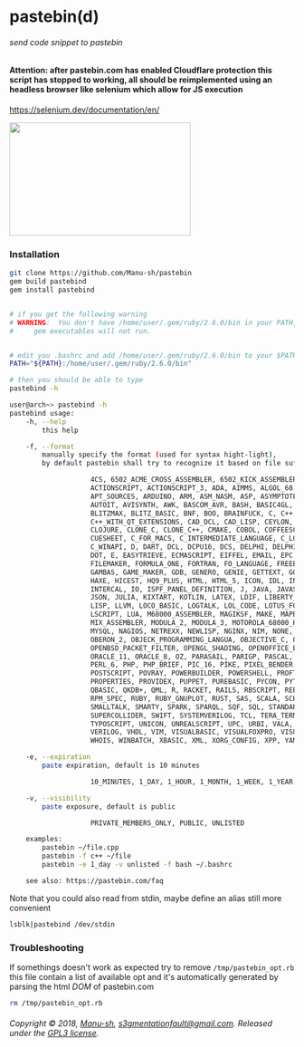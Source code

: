 # pastebin(d)
###### send code snippet to pastebin

#### Attention: after pastebin.com has enabled Cloudflare protection this script has stopped to working, all should be reimplemented using an headless browser like selenium which allow for JS execution

https://selenium.dev/documentation/en/

<a href="https://asciinema.org/a/BHRFvPUWv7rJKiysAZmMlrE2v?autoplay=1&t=00:10">
  <img src="https://asciinema.org/a/BHRFvPUWv7rJKiysAZmMlrE2v.png" width="320px" height="200px" alt="" />
</a>

### Installation
```bash
git clone https://github.com/Manu-sh/pastebin
gem build pastebind
gem install pastebind


# if you get the following warning
# WARNING:  You don't have /home/user/.gem/ruby/2.6.0/bin in your PATH,
#	  gem executables will not run.


# edit you .bashrc and add /home/user/.gem/ruby/2.6.0/bin to your $PATH
PATH="${PATH}:/home/user/.gem/ruby/2.6.0/bin"

# then you should be able to type
pastebind -h

user@arch~> pastebind -h
pastebind usage:
	-h, --help
		this help

	-f, --format
		manually specify the format (used for syntax hight-light),
		by default pastebin shall try to recognize it based on file suffix)

                    4CS, 6502_ACME_CROSS_ASSEMBLER, 6502_KICK_ASSEMBLER, 6502_TASM64TASS, ABAP,
                    ACTIONSCRIPT, ACTIONSCRIPT_3, ADA, AIMMS, ALGOL_68, APACHE_LOG, APPLESCRIPT,
                    APT_SOURCES, ARDUINO, ARM, ASM_NASM, ASP, ASYMPTOTE, AUTOCONF, AUTOHOTKEY,
                    AUTOIT, AVISYNTH, AWK, BASCOM_AVR, BASH, BASIC4GL, BATCH, BIBTEX, BLITZ3D,
                    BLITZMAX, BLITZ_BASIC, BNF, BOO, BRAINFUCK, C, C++, C++_WINAPI,
                    C++_WITH_QT_EXTENSIONS, CAD_DCL, CAD_LISP, CEYLON, CFDG, CHAISCRIPT, CHAPEL,
                    CLOJURE, CLONE_C, CLONE_C++, CMAKE, COBOL, COFFEESCRIPT, COLDFUSION, CSS,
                    CUESHEET, C_FOR_MACS, C_INTERMEDIATE_LANGUAGE, C_LOADRUNNER, C_SHARP,
                    C_WINAPI, D, DART, DCL, DCPU16, DCS, DELPHI, DELPHI_PRISM_OXYGENE, DIFF, DIV,
                    DOT, E, EASYTRIEVE, ECMASCRIPT, EIFFEL, EMAIL, EPC, ERLANG, EUPHORIA, FALCON,
                    FILEMAKER, FORMULA_ONE, FORTRAN, FO_LANGUAGE, FREEBASIC, FREESWITCH, F_SHARP,
                    GAMBAS, GAME_MAKER, GDB, GENERO, GENIE, GETTEXT, GO, GROOVY, GWBASIC, HASKELL,
                    HAXE, HICEST, HQ9_PLUS, HTML, HTML_5, ICON, IDL, INI_FILE, INNO_SCRIPT,
                    INTERCAL, IO, ISPF_PANEL_DEFINITION, J, JAVA, JAVASCRIPT, JAVA_5, JCL, JQUERY,
                    JSON, JULIA, KIXTART, KOTLIN, LATEX, LDIF, LIBERTY_BASIC, LINDEN_SCRIPTING,
                    LISP, LLVM, LOCO_BASIC, LOGTALK, LOL_CODE, LOTUS_FORMULAS, LOTUS_SCRIPT,
                    LSCRIPT, LUA, M68000_ASSEMBLER, MAGIKSF, MAKE, MAPBASIC, MATLAB, MIRC,
                    MIX_ASSEMBLER, MODULA_2, MODULA_3, MOTOROLA_68000_HISOFT_DEV, MPASM, MXML,
                    MYSQL, NAGIOS, NETREXX, NEWLISP, NGINX, NIM, NONE, NULLSOFT_INSTALLER,
                    OBERON_2, OBJECK_PROGRAMMING_LANGUA, OBJECTIVE_C, OCALM_BRIEF, OCAML, OCTAVE,
                    OPENBSD_PACKET_FILTER, OPENGL_SHADING, OPENOFFICE_BASIC, OPEN_OBJECT_REXX,
                    ORACLE_11, ORACLE_8, OZ, PARASAIL, PARIGP, PASCAL, PAWN, PCRE, PER, PERL,
                    PERL_6, PHP, PHP_BRIEF, PIC_16, PIKE, PIXEL_BENDER, PLI, PLSQL, POSTGRESQL,
                    POSTSCRIPT, POVRAY, POWERBUILDER, POWERSHELL, PROFTPD, PROGRESS, PROLOG,
                    PROPERTIES, PROVIDEX, PUPPET, PUREBASIC, PYCON, PYTHON, PYTHON_FOR_S60,
                    QBASIC, QKDB+, QML, R, RACKET, RAILS, RBSCRIPT, REBOL, REG, REXX, ROBOTS,
                    RPM_SPEC, RUBY, RUBY_GNUPLOT, RUST, SAS, SCALA, SCHEME, SCILAB, SCL, SDLBASIC,
                    SMALLTALK, SMARTY, SPARK, SPARQL, SQF, SQL, STANDARDML, STONESCRIPT,
                    SUPERCOLLIDER, SWIFT, SYSTEMVERILOG, TCL, TERA_TERM, THINBASIC, TSQL,
                    TYPOSCRIPT, UNICON, UNREALSCRIPT, UPC, URBI, VALA, VBNET, VBSCRIPT, VEDIT,
                    VERILOG, VHDL, VIM, VISUALBASIC, VISUALFOXPRO, VISUAL_PRO_LOG, WHITESPACE,
                    WHOIS, WINBATCH, XBASIC, XML, XORG_CONFIG, XPP, YAML, Z80_ASSEMBLER, ZXBASIC

	-e, --expiration
		paste expiration, default is 10 minutes

                    10_MINUTES, 1_DAY, 1_HOUR, 1_MONTH, 1_WEEK, 1_YEAR, 2_WEEKS, 6_MONTHS, NEVER

	-v, --visibility
		paste exposure, default is public

                    PRIVATE_MEMBERS_ONLY, PUBLIC, UNLISTED

	examples:
		pastebin ~/file.cpp
		pastebin -f c++ ~/file
		pastebin -e 1_day -v unlisted -f bash ~/.bashrc

	see also: https://pastebin.com/faq

```

Note that you could also read from stdin, maybe define an alias still more convenient
```bash
lsblk|pastebind /dev/stdin
```

### Troubleshooting
If somethings doesn't work as expected try to remove `/tmp/pastebin_opt.rb` this file contain a list of available opt and it's automatically generated by parsing the html _DOM_ of pastebin.com

```bash
rm /tmp/pastebin_opt.rb
```

###### Copyright © 2018, [Manu-sh](https://github.com/Manu-sh), s3gmentationfault@gmail.com. Released under the [GPL3 license](LICENSE).
